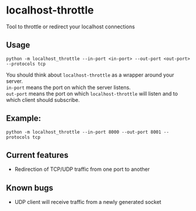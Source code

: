 # localhost-throttle
Tool to throttle or redirect your localhost connections

## Usage
```
python -m localhost_throttle --in-port <in-port> --out-port <out-port> --protocols tcp
```

You should think about `localhost-throttle` as a wrapper around your server.<br>
`in-port` means the port on which the server listens.<br>
`out-port` means the port on which `localhost-throttle` will listen and to which client should subscribe.

## Example:
```
python -m localhost_throttle --in-port 8000 --out-port 8001 --protocols tcp
```

## Current features
- Redirection of TCP/UDP traffic from one port to another

## Known bugs
- UDP client will receive traffic from a newly generated socket